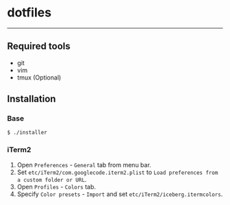 # dotfiles
--------

## Required tools

* git
* vim
* tmux (Optional)

## Installation

### Base

```
$ ./installer
```

### iTerm2

1. Open `Preferences` - `General` tab from menu bar.
2. Set `etc/iTerm2/com.googlecode.iterm2.plist` to `Load preferences from a custom folder or URL`.
3. Open `Profiles` - `Colors` tab.
4. Specify `Color presets` - `Import` and set `etc/iTerm2/iceberg.itermcolors`.
